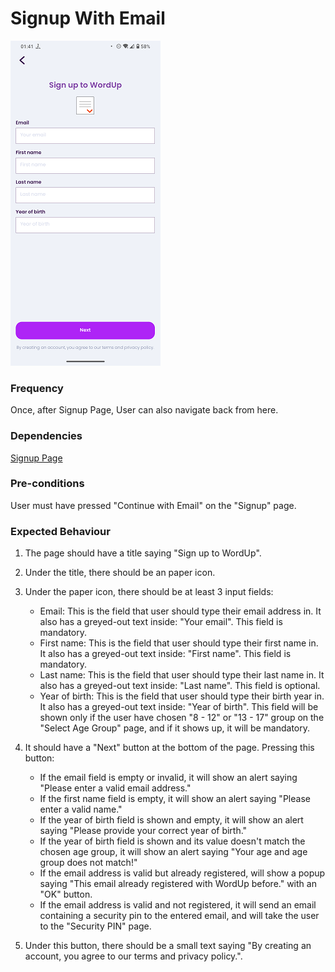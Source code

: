 # Signup With Email

![SignupWithEmail](../_media/Onboarding/SignupWithEmail.png)

### Frequency

Once, after Signup Page, User can also navigate back from here.

### Dependencies

[Signup Page](docs/onboarding/SignupPage.md)

### Pre-conditions

User must have pressed "Continue with Email" on the "Signup" page.

### Expected Behaviour

1. The page should have a title saying "Sign up to WordUp".

2. Under the title, there should be an paper icon. 

3. Under the paper icon, there should be at least 3 input fields:
   - Email: This is the field that user should type their email address in. It also has a greyed-out text inside: "Your email". This field is mandatory.
   - First name: This is the field that user should type their first name in. It also has a greyed-out text inside: "First name". This field is mandatory.
   - Last name: This is the field that user should type their last name in. It also has a greyed-out text inside: "Last name". This field is optional.
   - Year of birth: This is the field that user should type their birth year in. It also has a greyed-out text inside: "Year of birth". This field will be shown only if the user have chosen "8 - 12" or "13 - 17" group on the "Select Age Group" page, and if it shows up, it will be mandatory.

4. It should have a "Next" button at the bottom of the page. Pressing this button:
   - If the email field is empty or invalid, it will show an alert saying "Please enter a valid email address."
   - If the first name field is empty, it will show an alert saying "Please enter a valid name."
   - If the year of birth field is shown and empty, it will show an alert saying "Please provide your correct year of birth."
   - If the year of birth field is shown and its value doesn't match the chosen age group, it will show an alert saying "Your age and age group does not match!"
   - If the email address is valid but already registered, will show a popup saying "This email already registered with WordUp before." with an "OK" button.
   - If the email address is valid and not registered, it will send an email containing a security pin to the entered email, and will take the user to the "Security PIN" page.

5. Under this button, there should be a small text saying "By creating an account, you agree to our terms and privacy policy.".